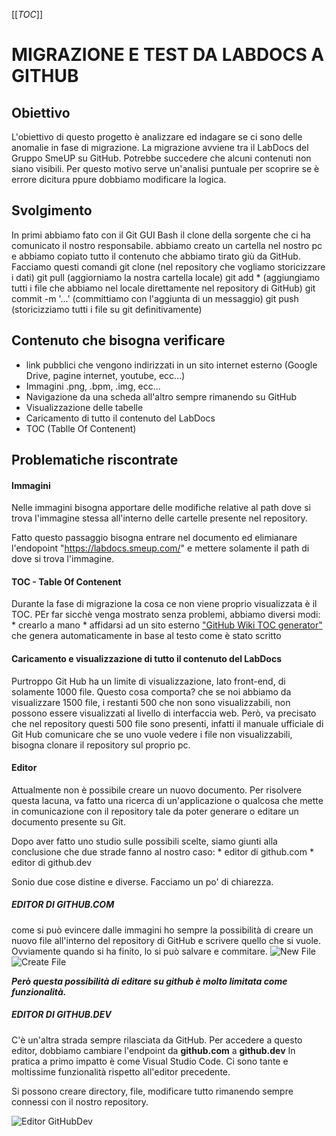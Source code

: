 \[\[*TOC*\]\]

# MIGRAZIONE E TEST DA LABDOCS A GITHUB

## Obiettivo

L'obiettivo di questo progetto è analizzare ed indagare se ci sono delle
anomalie in fase di migrazione. La migrazione avviene tra il LabDocs del
Gruppo SmeUP su GitHub. Potrebbe succedere che alcuni contenuti non
siano visibili. Per questo motivo serve un'analisi puntuale per scoprire
se è errore dicitura ppure dobbiamo modificare la logica.

## Svolgimento

In primi abbiamo fato con il Git GUI Bash il clone della sorgente che ci
ha comunicato il nostro responsabile. abbiamo creato un cartella nel
nostro pc e abbiamo copiato tutto il contenuto che abbiamo tirato giù da
GitHub. Facciamo questi comandi git clone (nel repository che vogliamo
storicizzare i dati) git pull (aggiorniamo la nostra cartella locale)
git add \* (aggiungiamo tutti i file che abbiamo nel locale direttamente
nel repository di GitHub) git commit -m '...' (committiamo con
l'aggiunta di un messaggio) git push (storicizziamo tutti i file su git
definitivamente)

## Contenuto che bisogna verificare

-   link pubblici che vengono indirizzati in un sito internet esterno
    (Google Drive, pagine internet, youtube, ecc...)
-   Immagini .png, .bpm, .img, ecc...
-   Navigazione da una scheda all'altro sempre rimanendo su GitHub
-   Visualizzazione delle tabelle
-   Caricamento di tutto il contenuto del LabDocs
-   TOC (Tablle Of Contenent)

## Problematiche riscontrate

#### Immagini

Nelle immagini bisogna apportare delle modifiche relative al path dove
si trova l'immagine stessa all'interno delle cartelle presente nel
repository.

Fatto questo passaggio bisogna entrare nel documento ed elimianare
l'endopoint "https://labdocs.smeup.com/" e mettere solamente il path di
dove si trova l'immagine.

#### TOC - Table Of Contenent

Durante la fase di migrazione la cosa ce non viene proprio visualizzata
è il TOC. PEr far sicchè venga mostrato senza problemi, abbiamo diversi
modi: \* crearlo a mano \* affidarsi ad un sito esterno ["GitHub Wiki
TOC generator"](https://ecotrust-canada.github.io/markdown-toc/) che
genera automaticamente in base al testo come è stato scritto

#### Caricamento e visualizzazione di tutto il contenuto del LabDocs

Purtroppo Git Hub ha un limite di visualizzazione, lato front-end, di
solamente 1000 file. Questo cosa comporta? che se noi abbiamo da
visualizzare 1500 file, i restanti 500 che non sono visualizzabili, non
possono essere visualizzati al livello di interfaccia web. Però, va
precisato che nel repository questi 500 file sono presenti, infatti il
manuale ufficiale di Git Hub comunicare che se uno vuole vedere i file
non visualizzabili, bisogna clonare il repository sul proprio pc.

#### Editor

Attualmente non è possibile creare un nuovo documento. Per risolvere
questa lacuna, va fatto una ricerca di un'applicazione o qualcosa che
mette in comunicazione con il repository tale da poter generare o
editare un documento presente su Git.

Dopo aver fatto uno studio sulle possibili scelte, siamo giunti alla
conclusione che due strade fanno al nostro caso: \* editor di github.com
\* editor di github.dev

Sonio due cose distine e diverse. Facciamo un po' di chiarezza.

##### EDITOR DI GITHUB.COM

come si può evincere dalle immagini ho sempre la possibilità di creare
un nuovo file all'interno del repository di GitHub e scrivere quello che
si vuole. Ovviamente quando si ha finito, lo si può salvare e commitare.
![New
File](https://labdocs.smeup.com/H3LS04-NW21000456/Editor_NewFile_githubcom.PNG)
![Create
File](https://labdocs.smeup.com/H3LS04-NW21000456/Editor_CreateFile_githubcom.PNG)

***Però questa possibilità di editare su github è molto limitata come
funzionalità.***

##### EDITOR DI GITHUB.DEV

C'è un'altra strada sempre rilasciata da GitHub. Per accedere a questo
editor, dobbiamo cambiare l'endpoint da **github.com** a **github.dev**
In pratica a primo impatto è come Visual Studio Code. Ci sono tante e
moltissime funzionalità rispetto all'editor precedente.

Si possono creare directory, file, modificare tutto rimanendo sempre
connessi con il nostro repository.

![Editor
GitHubDev](https://labdocs.smeup.com/H3LS04-NW21000456/Editor_githubdev.PNG)
